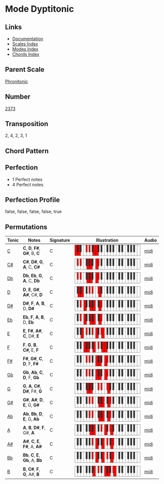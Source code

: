# Mode Dyptitonic

## Links

- [Documentation](README.md)
- [Scales Index](Scales.md)
- [Modes Index](Modes.md)
- [Chords Index](Chords.md)

## Parent Scale

[Phronitonic](ScalePhronitonic.md)

## Number

[2373](https://ianring.com/musictheory/scales/2373)

## Transposition

2, 4, 2, 3, 1

## Chord Pattern



## Perfection

- 1 Perfect notes
- 4 Perfect notes

## Perfection Profile

false, false, false, false, true

## Permutations

| Tonic | Notes | Signature | Illustration | Audio |
|-------|-------|-----------|--------------|-------|
| [C](ModeCNaturalDyptitonic.md) | **C**, **D**, **F#**, **G#**, B, **C** | C | ![CNaturalDyptitonic](ModeCNaturalDyptitonic.png) | [midi](https://github.com/edipermadi/music/blob/main/docs/ModeCNaturalDyptitonic.mid?raw=true) |
| [C#](ModeCSharpDyptitonic.md) | **C#**, **D#**, **G**, **A**, C, **C#** | C | ![CSharpDyptitonic](ModeCSharpDyptitonic.png) | [midi](https://github.com/edipermadi/music/blob/main/docs/ModeCSharpDyptitonic.mid?raw=true) |
| [Db](ModeDFlatDyptitonic.md) | **Db**, **Eb**, **G**, **A**, C, **Db** | C | ![DFlatDyptitonic](ModeDFlatDyptitonic.png) | [midi](https://github.com/edipermadi/music/blob/main/docs/ModeDFlatDyptitonic.mid?raw=true) |
| [D](ModeDNaturalDyptitonic.md) | **D**, **E**, **G#**, **A#**, C#, **D** | C | ![DNaturalDyptitonic](ModeDNaturalDyptitonic.png) | [midi](https://github.com/edipermadi/music/blob/main/docs/ModeDNaturalDyptitonic.mid?raw=true) |
| [D#](ModeDSharpDyptitonic.md) | **D#**, **F**, **A**, **B**, D, **D#** | C | ![DSharpDyptitonic](ModeDSharpDyptitonic.png) | [midi](https://github.com/edipermadi/music/blob/main/docs/ModeDSharpDyptitonic.mid?raw=true) |
| [Eb](ModeEFlatDyptitonic.md) | **Eb**, **F**, **A**, **B**, D, **Eb** | C | ![EFlatDyptitonic](ModeEFlatDyptitonic.png) | [midi](https://github.com/edipermadi/music/blob/main/docs/ModeEFlatDyptitonic.mid?raw=true) |
| [E](ModeENaturalDyptitonic.md) | **E**, **F#**, **A#**, **C**, D#, **E** | C | ![ENaturalDyptitonic](ModeENaturalDyptitonic.png) | [midi](https://github.com/edipermadi/music/blob/main/docs/ModeENaturalDyptitonic.mid?raw=true) |
| [F](ModeFNaturalDyptitonic.md) | **F**, **G**, **B**, **C#**, E, **F** | C | ![FNaturalDyptitonic](ModeFNaturalDyptitonic.png) | [midi](https://github.com/edipermadi/music/blob/main/docs/ModeFNaturalDyptitonic.mid?raw=true) |
| [F#](ModeFSharpDyptitonic.md) | **F#**, **G#**, **C**, **D**, F, **F#** | C | ![FSharpDyptitonic](ModeFSharpDyptitonic.png) | [midi](https://github.com/edipermadi/music/blob/main/docs/ModeFSharpDyptitonic.mid?raw=true) |
| [Gb](ModeGFlatDyptitonic.md) | **Gb**, **Ab**, **C**, **D**, F, **Gb** | C | ![GFlatDyptitonic](ModeGFlatDyptitonic.png) | [midi](https://github.com/edipermadi/music/blob/main/docs/ModeGFlatDyptitonic.mid?raw=true) |
| [G](ModeGNaturalDyptitonic.md) | **G**, **A**, **C#**, **D#**, F#, **G** | C | ![GNaturalDyptitonic](ModeGNaturalDyptitonic.png) | [midi](https://github.com/edipermadi/music/blob/main/docs/ModeGNaturalDyptitonic.mid?raw=true) |
| [G#](ModeGSharpDyptitonic.md) | **G#**, **A#**, **D**, **E**, G, **G#** | C | ![GSharpDyptitonic](ModeGSharpDyptitonic.png) | [midi](https://github.com/edipermadi/music/blob/main/docs/ModeGSharpDyptitonic.mid?raw=true) |
| [Ab](ModeAFlatDyptitonic.md) | **Ab**, **Bb**, **D**, **E**, G, **Ab** | C | ![AFlatDyptitonic](ModeAFlatDyptitonic.png) | [midi](https://github.com/edipermadi/music/blob/main/docs/ModeAFlatDyptitonic.mid?raw=true) |
| [A](ModeANaturalDyptitonic.md) | **A**, **B**, **D#**, **F**, G#, **A** | C | ![ANaturalDyptitonic](ModeANaturalDyptitonic.png) | [midi](https://github.com/edipermadi/music/blob/main/docs/ModeANaturalDyptitonic.mid?raw=true) |
| [A#](ModeASharpDyptitonic.md) | **A#**, **C**, **E**, **F#**, A, **A#** | C | ![ASharpDyptitonic](ModeASharpDyptitonic.png) | [midi](https://github.com/edipermadi/music/blob/main/docs/ModeASharpDyptitonic.mid?raw=true) |
| [Bb](ModeBFlatDyptitonic.md) | **Bb**, **C**, **E**, **Gb**, A, **Bb** | C | ![BFlatDyptitonic](ModeBFlatDyptitonic.png) | [midi](https://github.com/edipermadi/music/blob/main/docs/ModeBFlatDyptitonic.mid?raw=true) |
| [B](ModeBNaturalDyptitonic.md) | **B**, **C#**, **F**, **G**, A#, **B** | C | ![BNaturalDyptitonic](ModeBNaturalDyptitonic.png) | [midi](https://github.com/edipermadi/music/blob/main/docs/ModeBNaturalDyptitonic.mid?raw=true) |
